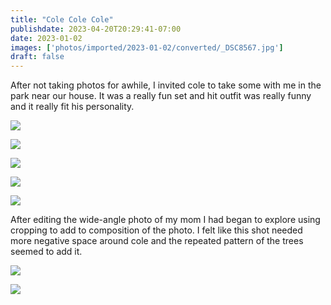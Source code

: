 ```yaml
---
title: "Cole Cole Cole"
publishdate: 2023-04-20T20:29:41-07:00
date: 2023-01-02
images: ['photos/imported/2023-01-02/converted/_DSC8567.jpg']
draft: false
---
```


After not taking photos for awhile, I invited cole to take some with me in the park near our house.  It was a really fun set and hit outfit was really funny and it really fit his personality.

![](../photos/imported/2023-01-02/converted/_DSC8520.jpg)

![](../photos/imported/2023-01-02/converted/_DSC8527.jpg)

![](../photos/imported/2023-01-02/converted/_DSC8552.jpg)

![](../photos/imported/2023-01-02/converted/_DSC8567.jpg)

![](../photos/imported/2023-01-02/converted/_DSC8571.jpg)

After editing the wide-angle photo of my mom I had began to explore using cropping to add to composition of the photo.  I felt like this shot needed more negative space around cole and the repeated pattern of the trees seemed to add it.

![](../photos/imported/2023-01-02/converted/_DSC8581.jpg)

![](../photos/imported/2023-01-02/converted/_DSC8585.jpg)